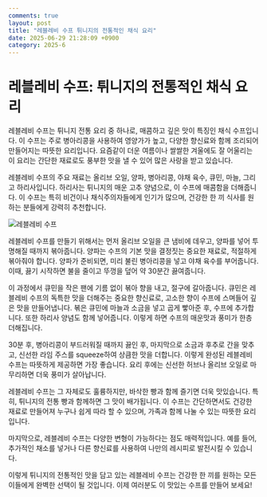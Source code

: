 ```yaml
---
comments: true
layout: post
title: "레블레비 수프 튀니지의 전통적인 채식 요리"
date: 2025-06-29 21:28:09 +0900
category: 2025-6
---
```


# 레블레비 수프: 튀니지의 전통적인 채식 요리

레블레비 수프는 튀니지 전통 요리 중 하나로, 매콤하고 깊은 맛이 특징인 채식 수프입니다. 이 수프는 주로 병아리콩을 사용하여 영양가가 높고, 다양한 향신료와 함께 조리되어 만들어지는 따뜻한 요리입니다. 요즘같이 더운 여름이나 쌀쌀한 겨울에도 잘 어울리는 이 요리는 간단한 재료로도 풍부한 맛을 낼 수 있어 많은 사랑을 받고 있습니다. 

레블레비 수프의 주요 재료는 올리브 오일, 양파, 병아리콩, 야채 육수, 큐민, 마늘, 그리고 하리사입니다. 하리사는 튀니지의 매운 고추 양념으로, 이 수프에 매콤함을 더해줍니다. 이 수프는 특히 비건이나 채식주의자들에게 인기가 많으며, 건강한 한 끼 식사를 원하는 분들에게 강력히 추천합니다.

![레블레비 수프](https://www.themealdb.com/images/media/meals/x2fw9e1560460636.jpg)

레블레비 수프를 만들기 위해서는 먼저 올리브 오일을 큰 냄비에 데우고, 양파를 넣어 투명해질 때까지 볶아줍니다. 양파는 수프의 기본 맛을 결정짓는 중요한 재료로, 적절하게 볶아줘야 합니다. 양파가 준비되면, 미리 불린 병아리콩을 넣고 야채 육수를 부어줍니다. 이때, 끓기 시작하면 불을 줄이고 뚜껑을 덮어 약 30분간 끓여줍니다. 

이 과정에서 큐민을 작은 팬에 기름 없이 볶아 향을 내고, 절구에 갈아줍니다. 큐민은 레블레비 수프의 독특한 맛을 더해주는 중요한 향신료로, 고소한 향이 수프에 스며들어 깊은 맛을 만들어냅니다. 볶은 큐민에 마늘과 소금을 넣고 곱게 빻아준 후, 수프에 추가합니다. 또한 하리사 양념도 함께 넣어줍니다. 이렇게 하면 수프의 매운맛과 풍미가 한층 더해집니다.

30분 후, 병아리콩이 부드러워질 때까지 끓인 후, 마지막으로 소금과 후추로 간을 맞추고, 신선한 라임 주스를 squeeze하여 상큼한 맛을 더합니다. 이렇게 완성된 레블레비 수프는 따뜻하게 제공하면 가장 좋습니다. 요리 후에는 신선한 허브나 올리브 오일로 마무리하면 더욱 풍미가 살아납니다.

레블레비 수프는 그 자체로도 훌륭하지만, 바삭한 빵과 함께 즐기면 더욱 맛있습니다. 특히, 튀니지의 전통 빵과 함께하면 그 맛이 배가됩니다. 이 수프는 간단하면서도 건강한 재료로 만들어져 누구나 쉽게 따라 할 수 있으며, 가족과 함께 나눌 수 있는 따뜻한 요리입니다. 

마지막으로, 레블레비 수프는 다양한 변형이 가능하다는 점도 매력적입니다. 예를 들어, 추가적인 채소를 넣거나 다른 향신료를 사용하여 나만의 레시피로 발전시킬 수 있습니다. 

이렇게 튀니지의 전통적인 맛을 담고 있는 레블레비 수프는 건강한 한 끼를 원하는 모든 이들에게 완벽한 선택이 될 것입니다. 이제 여러분도 이 맛있는 수프를 만들어 보세요!